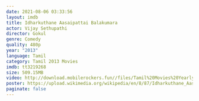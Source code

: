 ```yaml
---
date: 2021-08-06 03:33:56
layout: imdb
title: Idharkuthane Aasaipattai Balakumara
actor: Vijay Sethupathi
director: Gokul
genre: Comedy
quality: 480p
year: "2013"
language: Tamil
category: Tamil 2013 Movies
imdb: tt3219268
size: 509.15MB
video: http://download.mobilerockers.fun//files/Tamil%20Movies%20Yearly%20Collections/Tamil%202013%20Collections/Idharkuthane%20Aasaipattai%20Balakumara%20(2013)/Idharkuthane%20Aasaipattai%20Balakumara%20(2013)%20Full%20Movies/Idharkuthane%20Aasaipattai%20Balakumara%20(2013)%20HDRip/Idharkuthane%20Aasaipattai%20Balakumara%20(2013)%20HDRip%20Single%20Part.mp4
poster: https://upload.wikimedia.org/wikipedia/en/8/87/Idharkuthane_Aasaipattai_Balakumara_Poster.jpg
paginate: false
---
```

